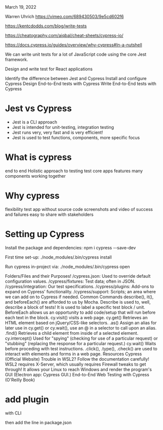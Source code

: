 March 19, 2022

Warren Uhrich
https://vimeo.com/689430503/9e5cd602f6

https://kentcdodds.com/blog/write-tests

https://cheatography.com/aiqbal/cheat-sheets/cypress-io/

https://docs.cypress.io/guides/overview/why-cypress#In-a-nutshell


We can write unit tests for a lot of JavaScript code using the core Jest framework.

Design and write test for React applications

Identify the difference between Jest and Cypress
Install and configure Cypress
Design End-to-End tests with Cypress
Write End-to-End tests with Cypress

# Jest vs Cypress
- Jest is a CLI approach
- Jest is intended for unit-testing, integration testing
- Jest runs very, very fast and is very efficient!
- Jest is used to test functions, components, more specific focus

# What is cypress
end to end
Holistic approach to testing
test core apps features many components working together

# Why cypress
flexibility test app without source code
screenshots and video of success and failures
 easy to share with stakeholders


# Setting up Cypress
Install the package and dependencies: npm i cypress --save-dev

First time set-up: ./node_modules/.bin/cypress install

Run cypress in-project via: ./node_modules/.bin/cypress open

Folders/Files and their Purposes!
/cypress.json: Used to override default configuration values.
/cypress/fixtures: Test data; often in JSON.
/cypress/integration: Our test specifications.
/cypress/plugins: Add-ons to expand on Cypress' functionality.
/cypress/support: Scripts; an area where we can add on to Cypress if needed.
Common Commands
describe(), it(), and beforeEach() are afforded to us by Mocha.
Describe is used to, well, describe a block of tests!
It is used to label a specific test block / unit.
BeforeEach allows us an opportunity to add code/setup that will run before each text in the block.
cy.visit() visits a web page.
cy.get() Retrieves an HTML element based on jQuery/CSS-like selectors.
.as() Assign an alias for later use in cy.get() or cy.wait(), use an @ in a selector to call upon an alias.
.find() Retrieves a child element from inside of a selected element.
cy.intercept() Used for "spying" (checking for use of a particular request) or "stubbing" (replacing the response for a particular request.)
cy.wait() Waits before proceding with test instructions.
.click(), .type(), .check() are used to interact with elements and forms in a web page.
Resources
Cypress (Official Website)
Trouble in WSL2? Follow the documentation carefully!
WSL2 requires X-Server, which usually requires Firewall tweaks to get through! It allows your Linux to reach Windows and render the program's GUI (Electron app: Cypress GUI.)
End-to-End Web Testing with Cypress (O'Reilly Book)

# add plugin
with CLI

 then add the line in package.json